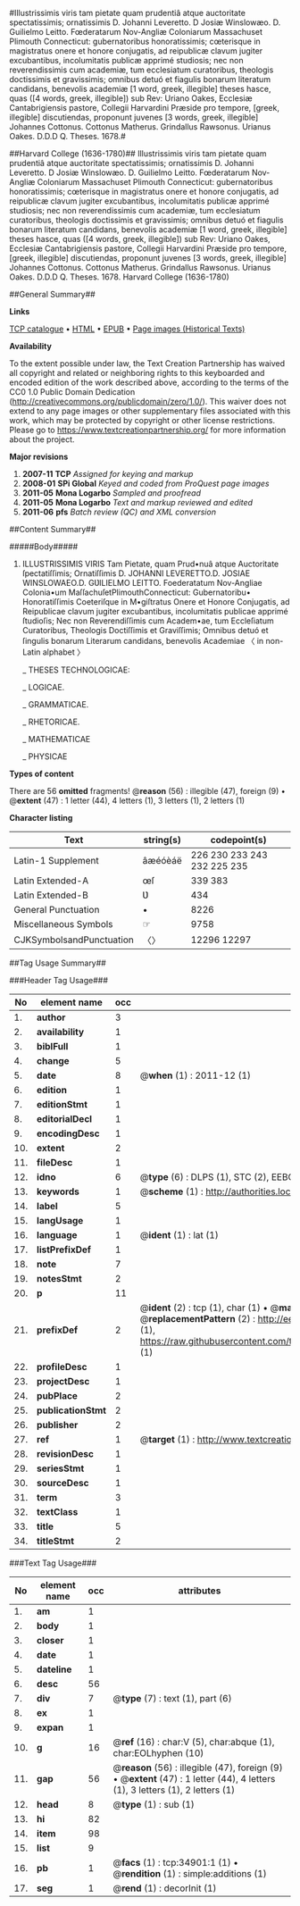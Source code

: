 #Illustrissimis viris tam pietate quam prudentiâ atque auctoritate spectatissimis; ornatissimis D. Johanni Leveretto. D Josiæ Winslowæo. D. Guilielmo Leitto. Fœderatarum Nov-Angliæ Coloniarum Massachuset Plimouth Connecticut: gubernatoribus honoratissimis; cœterisque in magistratus onere et honore conjugatis, ad reipublicæ clavum jugiter excubantibus, incolumitatis publicæ apprimé studiosis; nec non reverendissimis cum academiæ, tum ecclesiatum curatoribus, theologis doctissimis et gravissimis; omnibus detuó et fiagulis bonarum literatum candidans, benevolis academiæ [1 word, greek, illegible] theses hasce, quas ([4 words, greek, illegible]) sub Rev: Uriano Oakes, Ecclesiæ Cantabrigiensis pastore, Collegii Harvardini Præside pro tempore, [greek, illegible] discutiendas, proponunt juvenes [3 words, greek, illegible] Johannes Cottonus. Cottonus Matherus. Grindallus Rawsonus. Urianus Oakes. D.D.D Q. Theses. 1678.#

##Harvard College (1636-1780)##
Illustrissimis viris tam pietate quam prudentiâ atque auctoritate spectatissimis; ornatissimis D. Johanni Leveretto. D Josiæ Winslowæo. D. Guilielmo Leitto. Fœderatarum Nov-Angliæ Coloniarum Massachuset Plimouth Connecticut: gubernatoribus honoratissimis; cœterisque in magistratus onere et honore conjugatis, ad reipublicæ clavum jugiter excubantibus, incolumitatis publicæ apprimé studiosis; nec non reverendissimis cum academiæ, tum ecclesiatum curatoribus, theologis doctissimis et gravissimis; omnibus detuó et fiagulis bonarum literatum candidans, benevolis academiæ [1 word, greek, illegible] theses hasce, quas ([4 words, greek, illegible]) sub Rev: Uriano Oakes, Ecclesiæ Cantabrigiensis pastore, Collegii Harvardini Præside pro tempore, [greek, illegible] discutiendas, proponunt juvenes [3 words, greek, illegible] Johannes Cottonus. Cottonus Matherus. Grindallus Rawsonus. Urianus Oakes. D.D.D Q.
Theses. 1678.
Harvard College (1636-1780)

##General Summary##

**Links**

[TCP catalogue](http://www.ota.ox.ac.uk/tcp/)  • 
[HTML](http://tei.it.ox.ac.uk/tcp/Texts-HTML/free/A42/A42993.html)  • 
[EPUB](http://tei.it.ox.ac.uk/tcp/Texts-EPUB/free/A42/A42993.epub) • 
[Page images (Historical Texts)](https://historicaltexts.jisc.ac.uk/eebo-99830450e)

**Availability**

To the extent possible under law, the Text Creation Partnership has waived all copyright and related or neighboring rights to this keyboarded and encoded edition of the work described above, according to the terms of the CC0 1.0 Public Domain Dedication (http://creativecommons.org/publicdomain/zero/1.0/). This waiver does not extend to any page images or other supplementary files associated with this work, which may be protected by copyright or other license restrictions. Please go to https://www.textcreationpartnership.org/ for more information about the project.

**Major revisions**

1. __2007-11__ __TCP__ *Assigned for keying and markup*
1. __2008-01__ __SPi Global__ *Keyed and coded from ProQuest page images*
1. __2011-05__ __Mona Logarbo__ *Sampled and proofread*
1. __2011-05__ __Mona Logarbo__ *Text and markup reviewed and edited*
1. __2011-06__ __pfs__ *Batch review (QC) and XML conversion*

##Content Summary##

#####Body#####

1. ILLUSTRISSIMIS VIRIS Tam Pietate, quam Prud•nuâ atque Auctoritate ſpectatiſſimis; Ornatiſſimis
D. JOHANNI LEVERETTO.D. JOSIAE WINSLOWAEO.D. GƲILIELMO LEITTO.
Foederatatum Nov-Angliae Colonia•um
MaſſachuſetPlimouthConnecticut:
Gubernatoribu• Honoratiſſimis
Coeteriſque in M•giſtratus Onere et Honore Conjugatis, ad Reipublicae clavum jugiter excubantibus, incolumitatis publicae apprimé ſtudioſis; Nec non Reverendiſſimis cum Academ•ae, tum Eccleſiatum Curatoribus, Theologis Doctiſſimis et Graviſſimis; Omnibus detuó et ſingulis bonarum Literarum candidans, benevolis Academiae 〈 in non-Latin alphabet 〉

    _ THESES TECHNOLOGICAE:

    _ LOGICAE.

    _ GRAMMATICAE.

    _ RHETORICAE.

    _ MATHEMATICAE

    _ PHYSICAE

**Types of content**


There are 56 **omitted** fragments! 
 @__reason__ (56) : illegible (47), foreign (9)  •  @__extent__ (47) : 1 letter (44), 4 letters (1), 3 letters (1), 2 letters (1)

**Character listing**


|Text|string(s)|codepoint(s)|
|---|---|---|
|Latin-1 Supplement|âæéóèáë|226 230 233 243 232 225 235|
|Latin Extended-A|œſ|339 383|
|Latin Extended-B|Ʋ|434|
|General Punctuation|•|8226|
|Miscellaneous Symbols|☞|9758|
|CJKSymbolsandPunctuation|〈〉|12296 12297|

##Tag Usage Summary##

###Header Tag Usage###

|No|element name|occ|attributes|
|---|---|---|---|
|1.|__author__|3||
|2.|__availability__|1||
|3.|__biblFull__|1||
|4.|__change__|5||
|5.|__date__|8| @__when__ (1) : 2011-12 (1)|
|6.|__edition__|1||
|7.|__editionStmt__|1||
|8.|__editorialDecl__|1||
|9.|__encodingDesc__|1||
|10.|__extent__|2||
|11.|__fileDesc__|1||
|12.|__idno__|6| @__type__ (6) : DLPS (1), STC (2), EEBO-CITATION (1), PROQUEST (1), VID (1)|
|13.|__keywords__|1| @__scheme__ (1) : http://authorities.loc.gov/ (1)|
|14.|__label__|5||
|15.|__langUsage__|1||
|16.|__language__|1| @__ident__ (1) : lat (1)|
|17.|__listPrefixDef__|1||
|18.|__note__|7||
|19.|__notesStmt__|2||
|20.|__p__|11||
|21.|__prefixDef__|2| @__ident__ (2) : tcp (1), char (1)  •  @__matchPattern__ (2) : ([0-9\-]+):([0-9IVX]+) (1), (.+) (1)  •  @__replacementPattern__ (2) : http://eebo.chadwyck.com/downloadtiff?vid=$1&page=$2 (1), https://raw.githubusercontent.com/textcreationpartnership/Texts/master/tcpchars.xml#$1 (1)|
|22.|__profileDesc__|1||
|23.|__projectDesc__|1||
|24.|__pubPlace__|2||
|25.|__publicationStmt__|2||
|26.|__publisher__|2||
|27.|__ref__|1| @__target__ (1) : http://www.textcreationpartnership.org/docs/. (1)|
|28.|__revisionDesc__|1||
|29.|__seriesStmt__|1||
|30.|__sourceDesc__|1||
|31.|__term__|3||
|32.|__textClass__|1||
|33.|__title__|5||
|34.|__titleStmt__|2||


###Text Tag Usage###

|No|element name|occ|attributes|
|---|---|---|---|
|1.|__am__|1||
|2.|__body__|1||
|3.|__closer__|1||
|4.|__date__|1||
|5.|__dateline__|1||
|6.|__desc__|56||
|7.|__div__|7| @__type__ (7) : text (1), part (6)|
|8.|__ex__|1||
|9.|__expan__|1||
|10.|__g__|16| @__ref__ (16) : char:V (5), char:abque (1), char:EOLhyphen (10)|
|11.|__gap__|56| @__reason__ (56) : illegible (47), foreign (9)  •  @__extent__ (47) : 1 letter (44), 4 letters (1), 3 letters (1), 2 letters (1)|
|12.|__head__|8| @__type__ (1) : sub (1)|
|13.|__hi__|82||
|14.|__item__|98||
|15.|__list__|9||
|16.|__pb__|1| @__facs__ (1) : tcp:34901:1 (1)  •  @__rendition__ (1) : simple:additions (1)|
|17.|__seg__|1| @__rend__ (1) : decorInit (1)|
